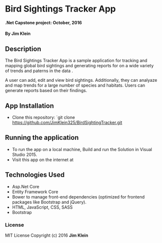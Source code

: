 # Bird Sightings Tracker App

#### .Net Capstone project: October, 2016

#### By Jim Klein

## Description

The Bird Sightings Tracker App is a sample application for tracking and  mapping global bird sightings and generating reports for on a wide variety of trends and paterns in the data .

A user can add, edit and view bird sightings.  Additionally, they can analyaze and map trends for a large number of species and habitats.  Users can generate reports based on their findings.



## App Installation

* Clone this repository: `git clone https://github.com/JimKlein325/BirdSightingTracker.git 

## Running the application

* To run the app on a local machine, Build and run the Solution in Visual Studio 2015.
* Visit this app on the internet at 

## Technologies Used
* Asp.Net Core    
* Entity Framework Core
* Bower to manage front-end dependencies (optimized for frontend packages like Bootstrap and jQuery).
* HTML, JavaScript, CSS, SASS
* Bootstrap

### License
MIT License  Copyright (c) 2016 **Jim Klein**
